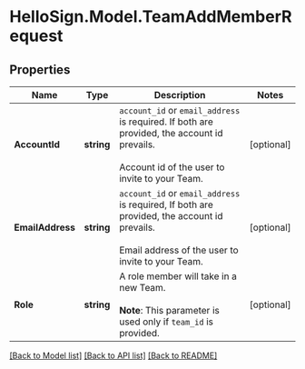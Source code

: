 # HelloSign.Model.TeamAddMemberRequest

## Properties

Name | Type | Description | Notes
------------ | ------------- | ------------- | -------------
**AccountId** | **string** |  `account_id` or `email_address` is required. If both are provided, the account id prevails. <br><br>Account id of the user to invite to your Team.  | [optional] 
**EmailAddress** | **string** |  `account_id` or `email_address` is required, If both are provided, the account id prevails. <br><br>Email address of the user to invite to your Team.  | [optional] 
**Role** | **string** |  A role member will take in a new Team.<br><br>**Note**: This parameter is used only if `team_id` is provided.  | [optional] 

[[Back to Model list]](../README.md#documentation-for-models) [[Back to API list]](../README.md#documentation-for-api-endpoints) [[Back to README]](../README.md)

